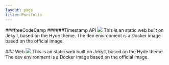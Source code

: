 ```yaml
---
layout: page
title: Portfolio
---
```


###freeCodeCamp
######Timestamp API
<img class="img-portfolio" src="{{ site.baseurl }}pics/portfolio/fcc-timestamp.png" />
This is an static web built on Jekyll, based on the Hyde theme. The dev environment is a Docker image based on the official image.


### Web
<img class="img-portfolio" src="{{ site.baseurl }}pics/portfolio/web.png" />
This is an static web built on Jekyll, based on the Hyde theme. The dev environment is a Docker image based on the official image.




